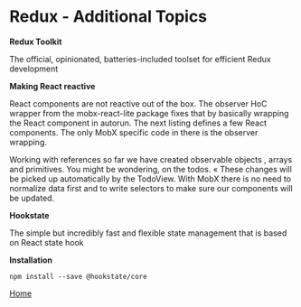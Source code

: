 # Redux - Additional Topics


**Redux Toolkit**

The official, opinionated, batteries-included toolset for efficient Redux development



**Making React reactive**

React components are not reactive out of the box. The observer HoC wrapper from the mobx-react-lite package fixes that by basically wrapping the React component in autorun. The next listing defines a few React components. The only MobX specific code in there is the observer wrapping.



Working with references so far we have created observable objects , arrays and primitives. You might be wondering, on the todos. « These changes will be picked up automatically by the TodoView. With MobX there is no need to normalize data first and to write selectors to make sure our components will be updated.


**Hookstate**

The simple but incredibly fast and flexible state management that is based on React state hook


**Installation**

`npm install --save @hookstate/core `



[Home](../README.md)

